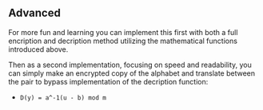 ## Advanced

For more fun and learning you can implement this first with both a full
encription and decription method utilizing the mathematical functions
introduced above.

Then as a second implementation, focusing on speed and readability, you
can simply make an encrypted copy of the alphabet and translate between
the pair to bypass implementation of the decription function:

- `D(y) = a^-1(u - b) mod m` 
